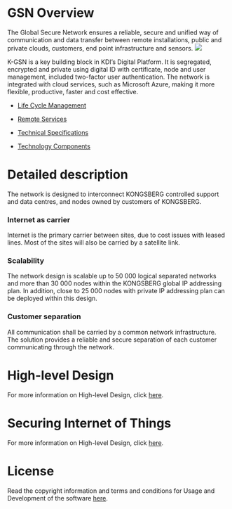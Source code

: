 
# GSN Overview

The Global Secure Network ensures a reliable, secure and unified way of communication and data transfer between remote installations, public and private clouds, customers, end point infrastructure and sensors.
![](https://github.com/kognifai/Infrastructure/blob/master/.attachments/Overview.png)

K-GSN is a key building block in KDI’s Digital Platform. It is segregated, encrypted and private using digital ID with certificate, node and user management, included two-factor user authentication. The network is integrated with cloud services, such as Microsoft Azure, making it more flexible, productive, faster and cost effective.

* [Life Cycle Management](https://github.com/kognifai/Infrastructure/blob/master/SDK-documentation/GSN%20Overview.md)

* [Remote Services](https://github.com/kognifai/Infrastructure/blob/master/SDK-documentation/GSN%20Overview.md)

* [Technical Specifications](https://github.com/kognifai/Infrastructure/blob/master/SDK-documentation/GSN%20Overview.md)

* [Technology Components](https://github.com/kognifai/Infrastructure/blob/master/SDK-documentation/GSN%20Overview.md)

# Detailed description
The network is designed to interconnect KONGSBERG controlled support and data centres, and nodes owned by customers of KONGSBERG.

### Internet as carrier
Internet is the primary carrier between sites, due to cost issues with leased lines. Most of the sites will also be carried by a satellite link.

### Scalability
The network design is scalable up to 50 000 logical separated networks and more than 30 000 nodes within the KONGSBERG global IP addressing plan. In addition, close to 25 000 nodes with private IP addressing plan can be deployed within this design.

### Customer separation
All communication shall be carried by a common network infrastructure. The solution provides a reliable and secure separation of each customer communicating through the network.

# High-level Design
For more information on High-level Design, click [here](https://github.com/kognifai/Infrastructure/blob/master/SDK-documentation/High-level%20Design.md).

# Securing Internet of Things

For more information on High-level Design, click [here](https://github.com/kognifai/Infrastructure/blob/master/SDK-documentation/Securing%20Internet%20of%20Things.md).


# License
Read the copyright information and terms and conditions for Usage and Development of the software [here]( https://github.com/kognifai/Kognifai/blob/master/License.md#copyright--year-kongsberg-digital-as).

